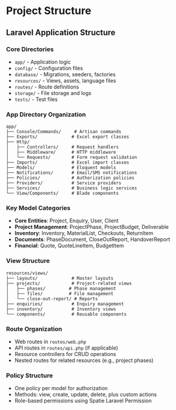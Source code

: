 # Project Structure

## Laravel Application Structure

### Core Directories
- `app/` - Application logic
- `config/` - Configuration files
- `database/` - Migrations, seeders, factories
- `resources/` - Views, assets, language files
- `routes/` - Route definitions
- `storage/` - File storage and logs
- `tests/` - Test files

### App Directory Organization
```
app/
├── Console/Commands/     # Artisan commands
├── Exports/             # Excel export classes
├── Http/
│   ├── Controllers/     # Request handlers
│   ├── Middleware/      # HTTP middleware
│   └── Requests/        # Form request validation
├── Imports/             # Excel import classes
├── Models/              # Eloquent models
├── Notifications/       # Email/SMS notifications
├── Policies/            # Authorization policies
├── Providers/           # Service providers
├── Services/            # Business logic services
└── View/Components/     # Blade components
```

### Key Model Categories
- **Core Entities**: Project, Enquiry, User, Client
- **Project Management**: ProjectPhase, ProjectBudget, Deliverable
- **Inventory**: Inventory, MaterialList, Checkouts, ReturnItem
- **Documents**: PhaseDocument, CloseOutReport, HandoverReport
- **Financial**: Quote, QuoteLineItem, BudgetItem

### View Structure
```
resources/views/
├── layouts/             # Master layouts
├── projects/            # Project-related views
│   ├── phases/         # Phase management
│   ├── files/          # File management
│   └── close-out-report/ # Reports
├── enquiries/           # Enquiry management
├── inventory/           # Inventory views
└── components/          # Reusable components
```

### Route Organization
- Web routes in `routes/web.php`
- API routes in `routes/api.php` (if applicable)
- Resource controllers for CRUD operations
- Nested routes for related resources (e.g., project phases)

### Policy Structure
- One policy per model for authorization
- Methods: view, create, update, delete, plus custom actions
- Role-based permissions using Spatie Laravel Permission